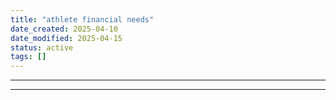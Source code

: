 ```yaml
---
title: "athlete financial needs"
date_created: 2025-04-10
date_modified: 2025-04-15
status: active
tags: []
---
```


---

---


